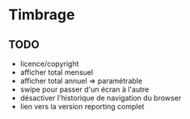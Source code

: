 # Timbrage

## TODO

- licence/copyright
- afficher total mensuel
- afficher total annuel => paramétrable
- swipe pour passer d'un écran à l'autre
- désactiver l'historique de navigation du browser
- lien vers la version reporting complet
